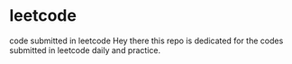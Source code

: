 # leetcode
code submitted in leetcode
Hey there
this repo is dedicated for the codes submitted in leetcode daily and practice.
